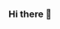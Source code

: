 ### Hi there 👋

<!--
**Utkarshdubey07/Utkarshdubey07** is a ✨ _special_ ✨ repository because its `README.md` (this file) appears on your GitHub profile.

Here are some ideas to get you started:

- 🔭 I’m currently working on Web Development
- 🌱 I’m currently learning Web Development 
- 👯 I’m looking to collaborate on Website Development 
- 🤔 I’m looking for help with Website
- 💬 Ask me about WebPage
- 📫 How to reach me: 7457800585
- 😄 Pronouns: Her
- ⚡ Fun fact: ...
-->
